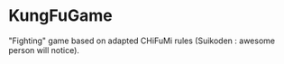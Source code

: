 # KungFuGame
"Fighting" game based on adapted CHiFuMi rules (Suikoden : awesome person will notice).
